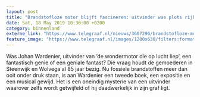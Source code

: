 ```yaml
---
layout: post
title: "Brandstofloze motor blijft fascineren: uitvinder was plots rijk en ’stierf vroeg’"
date: Sat, 18 May 2019 10:30:00 +0200
category: binnenland
externe_link: "https://www.telegraaf.nl/nieuws/3607296/brandstofloze-motor-blijft-fascineren-uitvinder-was-plots-rijk-en-stierf-vroeg"
feature_image: "https://www.telegraaf.nl/images/1200x630/filters:format(jpeg):quality(80)/cdn-kiosk-api.telegraaf.nl/910d0836-794b-11e9-b64a-0218eaf05005.jpg"
---
```


<p class="intro">Was Johan Wardenier, uitvinder van ’de wondermotor die op lucht liep’, een fantastisch genie of een geniale fantast? Die vraag houdt de gemoederen in Steenwijk en Wolvega al 85 jaar bezig. Nu fossiele brandstoffen meer dan ooit onder druk staan, is aan Wardenier een tweede boek, een expositie en een musical gewijd. Het is een oneindig mysterie van een uitvinder waarover zelfs wordt getwijfeld of hij daadwerkelijk in zijn graf ligt.</p>
